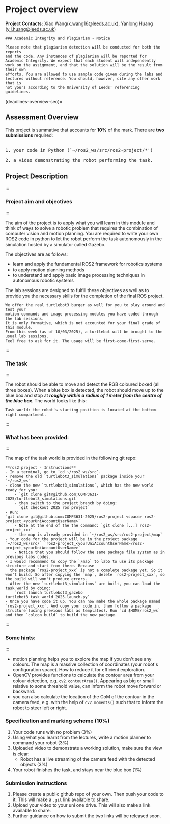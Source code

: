 # Project overview

**Project Contacts:** Xiao Wang(x.wang16@leeds.ac.uk), Yanlong Huang
(y.l.huang@leeds.ac.uk) 

```{warning}
### Academic Integrity and Plagiarism - Notice

Please note that plagiarism detection will be conducted for both the reports
and the code. Any instances of plagiarism will be reported for
Academic Integrity. We expect that each student will independently
work on the assignment, and that the solution will be the result from their own
efforts. You are allowed to use sample code given during the labs and 
lectures without reference. You should, however, cite any other work that is
not yours according to the University of Leeds' referencing guidelines.
```

(deadlines-overview-sec)=
## Assessment Overview

This project is summative that accounts for **10%** of the mark.
There are **two submissions** required: 
<!-- <br> (1) your final code in Python 
<br> (2) a video to demonstrate the robot performing the task. 
 -->
<pre> 
1. your code in Python (`~/ros2_ws/src/ros2-project/*') 

2. a video demonstrating the robot performing the task. 
</pre>

<!--
|                     | <p style="color: rgb(255, 0, 0);">Deadline</p> | <p style="color: rgb(255, 0, 0);">How to submit</p>| 
| ------------------- | ----------- | -------- |
|  | 22nd March 2024 5pm   | **Minerva** |

-->
## Project Description

:::
### Project aim and objectives
:::

The aim of the project is to apply what you will learn in this module and
think of ways to solve a robotic problem that requires the combination of
computer vision and motion planning. You are required to write your own ROS2
code in python to let the robot perform the task autonomously in the simulation
hosted by a simulator called Gazebo.

The objectives are as follows:
- learn and apply the fundamental ROS2 framework for robotics systems
- to apply motion planning methods
- to understand and apply basic image processing techniques in autonomous robotic systems

The lab sessions are designed to fulfill these objectives as well as to provide you 
the necessary skills for the completion of the final ROS project.  


```{Note}
We offer the real turtlebot3 burger as well for you to play around and test your
motion commands and image processing modules you have coded through the lab sessions.
It is only formative, which is not accounted for your final grade of this module.
From this week (as of 10/03/2025), a turtlebot will be brought to the usual lab sessions. 
Feel free to ask for it. The usage will be first-come-first-serve.

``` 

:::
### The task
:::

The robot should be able to move and detect the RGB coloured boxed (all three boxes). When a blue box is 
detected, the robot should move up to the blue box and stop at ***roughly within a radius of 1 meter
from the centre of the blue box***. The world looks like this:


```{figure} images/world_2025.png
Task world: the robot's starting position is located at the bottom right compartment.
```

:::
### What has been provided:
:::

The map of the task world is provided in the following git repo:


```{note}
**ros2 project - Instructions**
- In a terminal, go to `cd ~/ros2_ws/src`.
- remove the old `turtlebot3_simulations` package inside your `~/ros2_ws`
- clone the new `turtlebot3_simulations`, which has the new world ready for you:
    - `git clone git@github.com:COMP3631-2025/turtlebot3_simulations.git`
    - then switch to the project branch by doing: 
      `git checkout 2025_ros_project`
- Run: 
`git clone git@github.com:COMP3631-2025/ros2-project <space> ros2-project_<yourUniAccountUserName>`
    - Note at the end of the the command: `git clone [...] ros2-project_xxx`
    - the map is already provided in `~/ros2_ws/src/ros2-project/map`
- Your code for the project will be in the project package `~/ros2_ws/src/` `ros2-project_<yourUniAccountUserName>/ros2-project_<yourUniAccountUserName>`
    - Notice that you should follow the same package file system as in previous labs codes.
- I would recommend to copy the `/map` to lab5 to use its package structure and start from there. Because 
  the package `ros2-project_xxx` is not a complete package yet. So it won't build. So after copying the `map`, delete `ros2-project_xxx`, so the build will won't produce errors.
- After the new `turtlebot3_simulations` are built, you can load the task world by doing:
    `ros2 launch turtlebot3_gazebo turtlebot3_task_world_2025.launch.py`
- Once you have code it up. You can now make the whole package named `ros2-project_xxx`. And copy your code in, then follow a package structure (using previous labs as templates). Run `cd $HOME/ros2_ws` and then `colcon build` to build the new package.
```

:::
### Some hints:
:::
- motion planning helps you to explore the map if you don't see any colours. The map is a massive collection of coordinates (your robot's configuration space). How to reduce it for efficient exploration.
- OpenCV provides functions to calculate the contour area from your colour detection, e.g. `cv2.contourArea()`. Appearing as big or small relative to some threshold value, can inform the robot move forward or backward.
- you can also calculate the location of the CoM of the contour in the camera feed, e.g. with the help of `cv2.moments()` such that to inform the robot to steer left or right.


### Specification and marking scheme ($10\%$)


1. Your code runs with no problem ($3\%$)
2. Using what you learnt from the lectures, write a motion planner to command your robot ($3\%$)
3. Uploaded video to demonstrate a working solution, make sure the view is clear:
    * Robot has a live streaming of the camera feed with the detected objects ($3\%$)
4. Your robot finishes the task, and stays near the blue box ($1\%$)

### Submission instructions
1. Please create a public github repo of your own. Then push your code to it. This will make a `.git` link available to share.
2. Upload your video to your uni one drive. This will also make a link available to share.
3. Further guidance on how to submit the two links will be released soon.